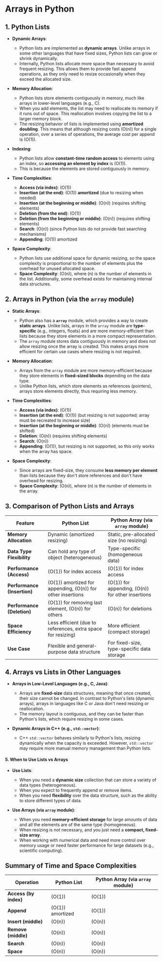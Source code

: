# Arrays in Python

## 1. Python Lists

- **Dynamic Arrays**:

  - Python lists are implemented as **dynamic arrays**. Unlike arrays in some other languages that have fixed sizes, Python lists can grow or shrink dynamically.
  - Internally, Python lists allocate more space than necessary to avoid frequent resizing. This allows them to provide fast append operations, as they only need to resize occasionally when they exceed the allocated size.

- **Memory Allocation**:

  - Python lists store elements contiguously in memory, much like arrays in lower-level languages (e.g., C).
  - When you add elements, the list may need to reallocate its memory if it runs out of space. This reallocation involves copying the list to a larger memory block.
  - The resizing behavior of lists is implemented using **amortized doubling**. This means that although resizing costs \(O(n)\) for a single operation, over a series of operations, the average cost per append is \(O(1)\).

- **Indexing**:

  - Python lists allow **constant-time random access** to elements using an index, so **accessing an element by index** is \(O(1)\).
  - This is because the elements are stored contiguously in memory.

- **Time Complexities**:

  - **Access (via index)**: \(O(1)\)
  - **Insertion (at the end)**: \(O(1)\) **amortized** (due to resizing when needed)
  - **Insertion (at the beginning or middle)**: \(O(n)\) (requires shifting elements)
  - **Deletion (from the end)**: \(O(1)\)
  - **Deletion (from the beginning or middle)**: \(O(n)\) (requires shifting elements)
  - **Search**: \(O(n)\) (since Python lists do not provide fast searching mechanisms)
  - **Appending**: \(O(1)\) amortized

- **Space Complexity**:
  - Python lists use additional space for dynamic resizing, so the space complexity is proportional to the number of elements plus the overhead for unused allocated space.
  - **Space Complexity**: \(O(n)\), where \(n\) is the number of elements in the list. Additionally, some overhead exists for maintaining internal data structures.

## 2. Arrays in Python (via the `array` module)

- **Static Arrays**:

  - Python also has a **`array`** module, which provides a way to create **static arrays**. Unlike lists, arrays in the `array` module are **type-specific** (e.g., integers, floats) and are more memory-efficient than lists because they store elements in a more compact representation.
  - The `array` module stores data contiguously in memory and does not allow resizing once the array is created. This makes arrays more efficient for certain use cases where resizing is not required.

- **Memory Allocation**:

  - Arrays from the `array` module are more memory-efficient because they store elements in **fixed-sized blocks** depending on the data type.
  - Unlike Python lists, which store elements as references (pointers), arrays store elements directly, thus requiring less memory.

- **Time Complexities**:

  - **Access (via index)**: \(O(1)\)
  - **Insertion (at the end)**: \(O(1)\) (but resizing is not supported; array must be recreated to increase size)
  - **Insertion (at the beginning or middle)**: \(O(n)\) (elements must be shifted)
  - **Deletion**: \(O(n)\) (requires shifting elements)
  - **Search**: \(O(n)\)
  - **Appending**: \(O(1)\), but resizing is not supported, so this only works when the array has space.

- **Space Complexity**:
  - Since arrays are fixed-size, they consume **less memory per element** than lists because they don't store references and don't have overhead for resizing.
  - **Space Complexity**: \(O(n)\), where \(n\) is the number of elements in the array.

## 3. Comparison of Python Lists and Arrays

| Feature                     | Python List                                                     | Python Array (via `array` module)                     |
| --------------------------- | --------------------------------------------------------------- | ----------------------------------------------------- |
| **Memory Allocation**       | Dynamic (amortized resizing)                                    | Static, pre-allocated size (no resizing)              |
| **Data Type Flexibility**   | Can hold any type of object (heterogeneous)                     | Type-specific (homogeneous data)                      |
| **Performance (Access)**    | \(O(1)\) for index access                                       | \(O(1)\) for index access                             |
| **Performance (Insertion)** | \(O(1)\) amortized for appending, \(O(n)\) for other insertions | \(O(1)\) for appending, \(O(n)\) for other insertions |
| **Performance (Deletion)**  | \(O(1)\) for removing last element, \(O(n)\) for others         | \(O(n)\) for deletions                                |
| **Space Efficiency**        | Less efficient (due to references, extra space for resizing)    | More efficient (compact storage)                      |
| **Use Case**                | Flexible and general-purpose data structure                     | For fixed-size, type-specific data storage            |

## 4. Arrays vs Lists in Other Languages

- **Arrays in Low-Level Languages (e.g., C, Java)**:

  - Arrays are **fixed-size** data structures, meaning that once created, their size cannot be changed. In contrast to Python's lists (dynamic arrays), arrays in languages like C or Java don't need resizing or reallocation.
  - The memory layout is contiguous, and they can be faster than Python's lists, which require resizing in some cases.

- **Dynamic Arrays in C++ (e.g., `std::vector`)**:
  - C++ `std::vector` behaves similarly to Python's lists, resizing dynamically when the capacity is exceeded. However, `std::vector` may require more manual memory management than Python lists.

#### 5. **When to Use Lists vs Arrays**

- **Use Lists**:

  - When you need a **dynamic size** collection that can store a variety of data types (heterogeneous).
  - When you expect to frequently append or remove items.
  - When you need **flexibility** over the data structure, such as the ability to store different types of data.

- **Use Arrays (via `array` module)**:
  - When you need **memory-efficient storage** for large amounts of data and all the elements are of the same type (homogeneous).
  - When resizing is not necessary, and you just need a **compact, fixed-size array**.
  - When working with numerical data and need more control over memory usage or need faster performance for large datasets (e.g., scientific computing).

## Summary of Time and Space Complexities

| Operation             | Python List        | Python Array (via `array` module) |
| --------------------- | ------------------ | --------------------------------- |
| **Access (by index)** | \(O(1)\)           | \(O(1)\)                          |
| **Append**            | \(O(1)\) amortized | \(O(1)\)                          |
| **Insert (middle)**   | \(O(n)\)           | \(O(n)\)                          |
| **Remove (middle)**   | \(O(n)\)           | \(O(n)\)                          |
| **Search**            | \(O(n)\)           | \(O(n)\)                          |
| **Space**             | \(O(n)\)           | \(O(n)\)                          |
